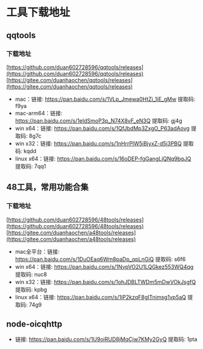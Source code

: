 # 工具下载地址

## qqtools

### 下载地址
[https://github.com/duan602728596/qqtools/releases](https://github.com/duan602728596/qqtools/releases)   
[https://gitee.com/duanhaochen/qqtools/releases](https://gitee.com/duanhaochen/qqtools/releases)
* mac：链接: https://pan.baidu.com/s/1VLp_Jmewa0HtZi_1iE_gMw 提取码: f9ya
* mac-arm64：链接: https://pan.baidu.com/s/1eldSmoP3p_N74X8vF_eN3Q 提取码: gj4g
* win x64：链接: https://pan.baidu.com/s/1QfJbdMp3ZxgO_P63adAovg 提取码: 8g7c
* win x32：链接: https://pan.baidu.com/s/1nHrrPlW5iBjyxZ-d5i3PBQ 提取码: kqdd
* linux x64：链接: https://pan.baidu.com/s/16oDEP-fgGangLjQNq9bqJQ 提取码: 7qq1

## 48工具，常用功能合集

### 下载地址
[https://github.com/duan602728596/48tools/releases](https://github.com/duan602728596/48tools/releases)   
[https://gitee.com/duanhaochen/a48tools/releases](https://gitee.com/duanhaochen/a48tools/releases)
* mac全平台：链接: https://pan.baidu.com/s/1DuOEaq6Wm8paDp_qpLnGiQ 提取码: s6f6
* win x64：链接: https://pan.baidu.com/s/1NvpVO2U1LQGkez553WQ4qg 提取码: nuc8
* win x32：链接: https://pan.baidu.com/s/1ohJDBLTWDm5mDwVOkJsgfQ 提取码: kpbg
* linux x64：链接: https://pan.baidu.com/s/1iP2kzqF8gITnimsg1vp5aQ 提取码: 74g9

## node-oicqhttp

* 链接: https://pan.baidu.com/s/1U9ojRUD8jMqCjw7KMy2GyQ 提取码: 1pta
